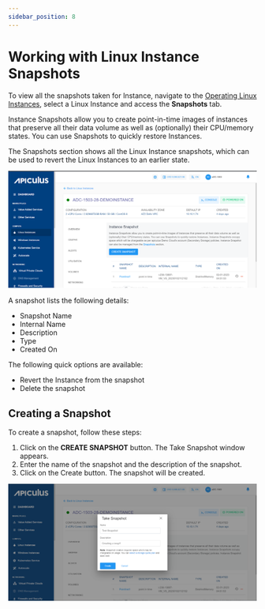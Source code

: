 ```yaml
---
sidebar_position: 8
---
```

# Working with Linux Instance Snapshots

 To view all the snapshots taken for Instance, navigate to the [Operating Linux Instances](AboutLinuxInstances.md), select a Linux Instance and access the **Snapshots** tab.

Instance Snapshots allow you to create point-in-time images of instances that preserve all their data volume as well as (optionally) their CPU/memory states. You can use Snapshots to quickly restore Instances.

The Snapshots section shows all the Linux Instance snapshots, which can be used to revert the Linux Instances to an earlier state.

![Linux Instance Snapshots](img/Snapshots.png)

A snapshot lists the following details:

- Snapshot Name
- Internal Name
- Description
- Type
- Created On

The following quick options are available:
- Revert the Instance from the snapshot
- Delete the snapshot
## Creating a Snapshot
To create a snapshot, follow these steps:
1. Click on the **CREATE SNAPSHOT** button. The Take Snapshot window appears.
2. Enter the name of the snapshot and the description of the snapshot. 
3. Click on the Create button. The snapshot will be created.

![Linux Instance Snapshots](img/Snapshots2.png)
